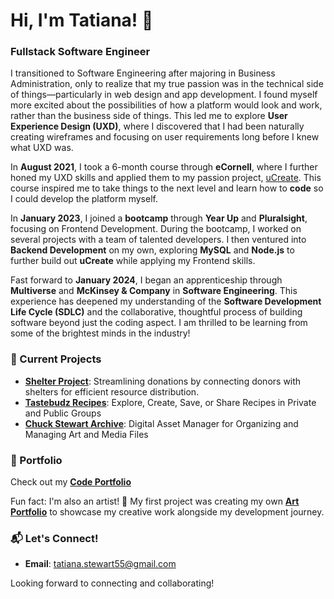 # Hi, I'm Tatiana! 👋
### Fullstack Software Engineer

I transitioned to Software Engineering after majoring in Business Administration, only to realize that my true passion was in the technical side of things—particularly in web design and app development. I found myself more excited about the possibilities of how a platform would look and work, rather than the business side of things. This led me to explore **User Experience Design (UXD)**, where I discovered that I had been naturally creating wireframes and focusing on user requirements long before I knew what UXD was.

In **August 2021**, I took a 6-month course through **eCornell**, where I further honed my UXD skills and applied them to my passion project, [uCreate](https://github.com/TatianaS7/uCreate). This course inspired me to take things to the next level and learn how to **code** so I could develop the platform myself.

In **January 2023**, I joined a **bootcamp** through **Year Up** and **Pluralsight**, focusing on Frontend Development. During the bootcamp, I worked on several projects with a team of talented developers. I then ventured into **Backend Development** on my own, exploring **MySQL** and **Node.js** to further build out **uCreate** while applying my Frontend skills.

Fast forward to **January 2024**, I began an apprenticeship through **Multiverse** and **McKinsey & Company** in **Software Engineering**. This experience has deepened my understanding of the **Software Development Life Cycle (SDLC)** and the collaborative, thoughtful process of building software beyond just the coding aspect. I am thrilled to be learning from some of the brightest minds in the industry!

### 🚀 Current Projects
- **[Shelter Project](https://github.com/TatianaS7/shelter-project)**: Streamlining donations by connecting donors with shelters for efficient resource distribution.
- **[Tastebudz Recipes](https://github.com/TatianaS7/tastebudz-recipes)**: Explore, Create, Save, or Share Recipes in Private and Public Groups
- **[Chuck Stewart Archive](https://github.com/TatianaS7/chuck-stewart-archive)**: Digital Asset Manager for Organizing and Managing Art and Media Files

### 💼 Portfolio
Check out my [**Code Portfolio**](https://tatianastewart.onrender.com/about)

Fun fact: I'm also an artist! 🎨 My first project was creating my own **[Art Portfolio](https://tanxtdr.com)** to showcase my creative work alongside my development journey.

### 📬 Let's Connect!
- **Email**: [tatiana.stewart55@gmail.com](mailto:tatiana.stewart55@gmail.com)

Looking forward to connecting and collaborating!
